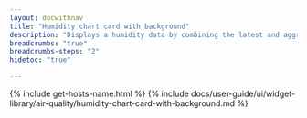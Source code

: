 ```yaml
---
layout: docwithnav
title: "Humidity chart card with background"
description: "Displays a humidity data by combining the latest and aggregated values with the background image and optional simplified chart."
breadcrumbs: "true"
breadcrumbs-steps: "2"
hidetoc: "true"

---
```

{% include get-hosts-name.html %}
{% include docs/user-guide/ui/widget-library/air-quality/humidity-chart-card-with-background.md %}
